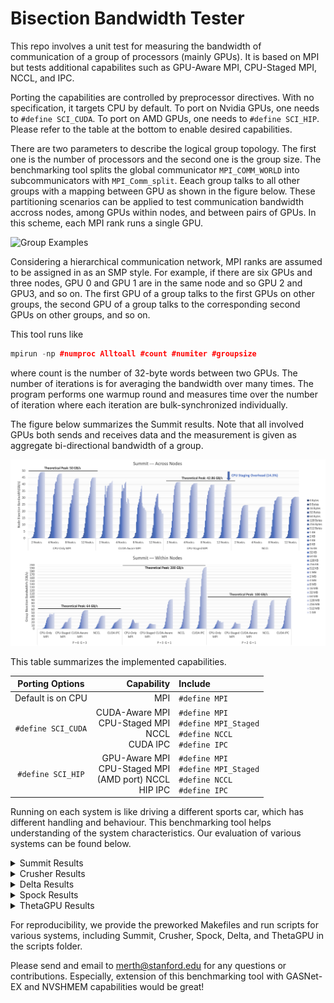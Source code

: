 # Bisection Bandwidth Tester
This repo involves a unit test for measuring the bandwidth of communication of a group of processors (mainly GPUs). It is based on MPI but tests additional capabilites such as GPU-Aware MPI, CPU-Staged MPI, NCCL, and IPC.

Porting the capabilities are controlled by preprocessor directives. With no specification, it targets CPU by default. To port on Nvidia GPUs, one needs to ```#define SCI_CUDA```. To port on AMD GPUs, one needs to ```#define SCI_HIP```. Please refer to the table at the bottom to enable desired capabilities.

There are two parameters to describe the logical group topology. The first one is the number of processors and the second one is the group size. The benchmarking tool splits the global communicator ```MPI_COMM_WORLD``` into subcommunicators with ```MPI_Comm_split```. Eeach group talks to all other groups with a mapping between GPU as shown in the figure below. These partitioning scenarios can be applied to test communication bandwidth accross nodes, among GPUs within nodes, and between pairs of GPUs. In this scheme, each MPI rank runs a single GPU.

![Group Examples](https://github.com/merthidayetoglu/OLCF_BW_test/blob/main/scripts/group_examples.png)

Considering a hierarchical communication network, MPI ranks are assumed to be assigned in as an SMP style. For example, if there are six GPUs and three nodes, GPU 0 and GPU 1 are in the same node and so GPU 2 and GPU3, and so on. The first GPU of a group talks to the first GPUs on other groups, the second GPU of a group talks to the corresponding second GPUs on other groups, and so on.

This tool runs like
```cpp
mpirun -np #numproc Alltoall #count #numiter #groupsize
```
where count is the number of 32-byte words between two GPUs. The number of iterations is for averaging the bandwidth over many times. The program performs one warmup round and measures time over the number of iteration where each iteration are bulk-synchronized individually.

The figure below summarizes the Summit results. Note that all involved GPUs both sends and receives data and the measurement is given as aggregate bi-directional bandwidth of a group.

![Summit Measurement](https://github.com/merthidayetoglu/Bisection_Bandwidth_Tester/blob/main/scripts/summit_measurement.png)

This table summarizes the implemented capabilities.

| Porting Options   | Capability | Include |
| :---:               | ---: | :--- |
|Default is on CPU  | MPI | `#define MPI` |
|`#define SCI_CUDA` | CUDA-Aware MPI <br> CPU-Staged MPI <br> NCCL <br> CUDA IPC | `#define MPI` <br> `#define MPI_Staged` <br> `#define NCCL` <br> `#define IPC` |
|`#define SCI_HIP`  | GPU-Aware MPI <br> CPU-Staged MPI <br> (AMD port) NCCL <br> HIP IPC | `#define MPI` <br> `#define MPI_Staged` <br> `#define NCCL` <br> `#define IPC` |

Running on each system is like driving a different sports car, which has different handling and behaviour. This benchmarking tool helps understanding of the system characteristics. Our evaluation of various systems can be found below.

<details><summary>Summit Results</summary>
<p>

Results are provided in the figure above. Summit has IBM Spectrum MPI, which uses a lower-level API called parallel active message interfece (PAMI). There is a known problem with CUDA-Aware MPI and its way of allocating hardware buffers.

The PAMI variables are configured to have a lower latency [see here](https://docs.olcf.ornl.gov/systems/summit_user_guide.html#spectrum-mpi-tunings-needed-for-maximum-bandwidth). To obtain full theoretical bandwidth, we set up the PAMI variables as:
```bash
export PAMI_ENABLE_STRIPING=1
export PAMI_IBV_ADAPTER_AFFINITY=1
export PAMI_IBV_DEVICE_NAME="mlx5_0:1,mlx5_3:1"
export PAMI_IBV_DEVICE_NAME_1="mlx5_3:1,mlx5_0:1"
```
Thanks [Chris Zimmer](https://www.olcf.ornl.gov/directory/staff-member/christopher-zimmer/) for helping me understanding this!
</p>
</details>

<details><summary>Crusher Results</summary>
<p>

Crusher is a testbed for Frontier&mdash;the first official exascale system. They have the same node architecture and software toolchain.
  
![Crusher Measurement](https://github.com/merthidayetoglu/Bisection_Bandwidth_Tester/blob/main/scripts/crusher_measurement.png)

</p>
</details>

<details><summary>Delta Results</summary>
<p>

</p>
</details>

<details><summary>Spock Results</summary>
<p>

</p>
</details>

<details><summary>ThetaGPU Results</summary>
<p>


</p>
</details>

For reproducibility, we provide the preworked Makefiles and run scripts for various systems, including Summit, Crusher, Spock, Delta, and ThetaGPU in the scripts folder.

Please send and email to [merth@stanford.edu](merth@stanford.edu) for any questions or contributions. Especially, extension of this benchmarking tool with GASNet-EX and NVSHMEM capabilities would be great!
